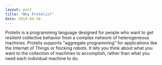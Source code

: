 ```yaml
---
layout: post
title: "Why Protelis?"
date: 2014-04-30
---
```


Protelis is a programming language designed for people who want to get resilient 
collective behavior from a complex network of heterogeneous machines. Protelis supports 
"aggregate programming" for applications like the Internet of Things or flocking robots. 
It lets you think about what you want to the collection of machines to accomplish, rather than 
what you need each individual machine to do.
